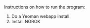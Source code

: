 Instructions on how to run the program:


<!-- Developer Notes -->
1. Do a Yeoman webapp install.
2. Install NGROK
